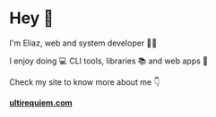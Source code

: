 # Hey 👋

I'm Eliaz, web and system developer 👨‍💻

I enjoy doing :computer: CLI tools, libraries :books: and web apps :unicorn:

Check my site to know more about me 👇

**[ultirequiem.com](https://ultirequiem.com)**
